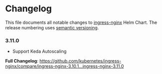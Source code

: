 # Changelog

This file documents all notable changes to [ingress-nginx](https://github.com/kubernetes/ingress-nginx) Helm Chart. The release numbering uses [semantic versioning](http://semver.org).

### 3.11.0

* Support Keda Autoscaling

**Full Changelog**: https://github.com/kubernetes/ingress-nginx/compare/ingress-nginx-3.10.1...ingress-nginx-3.11.0
